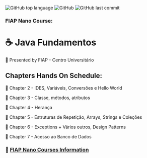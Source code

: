 ![GitHub top language](https://img.shields.io/github/languages/top/souzafcharles/Java-Fundamentos)
![GitHub](https://img.shields.io/github/license/souzafcharles/Java-Fundamentos)
![GitHub last commit](https://img.shields.io/github/last-commit/souzafcharles/Java-Fundamentos)


### FIAP  Nano Course: 
# :coffee: Java Fundamentos

:triangular_flag_on_post: Presented by FIAP - Centro Universitário 

## Chapters Hands On Schedule:

:open_file_folder: Chapter 2 - IDES, Variáveis, Conversões e Hello World 

:open_file_folder: Chapter 3 - Classe, métodos, atributos 

:open_file_folder: Chapter 4 - Herança 

:open_file_folder: Chapter 5 - Estruturas de Repetição, Arrays, Strings e Coleções 

:open_file_folder: Chapter 6 - Exceptions + Vários outros, Design Patterns 

:open_file_folder: Chapter 7 - Acesso ao Banco de Dados 
  

### :link: [FIAP Nano Courses Information](https://www.fiap.com.br/graduacao/#nano-courses) 
